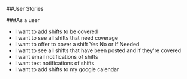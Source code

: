 ##User Stories

###As a user
* I want to add shifts to be covered
* I want to see all shifts that need coverage
* I want to offer to cover a shift Yes No or If Needed
* I want to see all shifts that have been posted and if they're covered
* I want email notifications of shifts
* I want text notifications of shifts
* I want to add shifts to my google calendar
